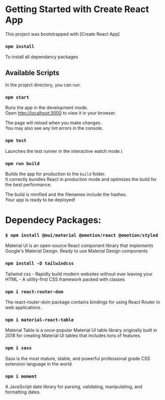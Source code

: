 # Getting Started with Create React App

This project was bootstrapped with [Create React App]

### `npm install`
To install all dependancy packages

## Available Scripts

In the project directory, you can run:

### `npm start`

Runs the app in the development mode.\
Open [http://localhost:3000](http://localhost:3000) to view it in your browser.

The page will reload when you make changes.\
You may also see any lint errors in the console.

### `npm test`

Launches the test runner in the interactive watch mode.\

### `npm run build`

Builds the app for production to the `build` folder.\
It correctly bundles React in production mode and optimizes the build for the best performance.

The build is minified and the filenames include the hashes.\
Your app is ready to be deployed!

# Dependecy Packages:

### `$ npm install @mui/material @emotion/react @emotion/styled`
Material UI is an open-source React component library that implements Google's Material Design. Ready to use Material Design components

### `npm install -D tailwindcss` 
Tailwind css - Rapidly build modern websites without ever leaving your HTML - A utility-first CSS framework packed with classes 

### `npm i react-router-dom` 
The react-router-dom package contains bindings for using React Router in web applications.

### `npm i material-react-table`
Material Table is a once-popular Material UI table library originally built in 2018 for creating Material UI tables that includes tons of features. 

### `npm i sass`
Sass is the most mature, stable, and powerful professional grade CSS extension language in the world.

### `npm i moment`
A JavaScript date library for parsing, validating, manipulating, and formatting dates.